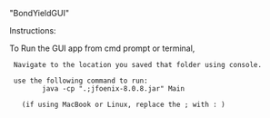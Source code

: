 "BondYieldGUI" 


Instructions:

To Run the GUI app from cmd prompt or terminal,

     Navigate to the location you saved that folder using console.
	 
     use the following command to run:
		    java -cp ".;jfoenix-8.0.8.jar" Main
		
       (if using MacBook or Linux, replace the ; with : )

